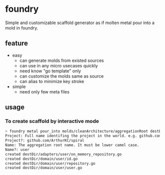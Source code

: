 # foundry

Simple and customizable scaffold generator as if molten metal pour into a mold in foundry.

## feature

* easy
  * can generate molds from existed sources
  * can use in any micro usecases quickly
  * need know "go template" only
  * can customize the molds same as source
  * can alias to minimize key stroke
* simple
  * need only few meta files

## usage

### To create scaffold by interactive mode

```bash
> foundry metal pour_into molds/cleanArchitecture/aggregationRoot destDir
Project: Full name identifing the project in the world. e.g. github.com/ArthurKC/foundry
Project?: github.com/ArthurKC/spiral
Name: The aggregation root name. It must be lower camel case.
Name?: user
created destDir/adapters/user/on_memory_repository.go
created destDir/domain/user/id.go
created destDir/domain/user/repository.go
created destDir/domain/user/user.go
```

